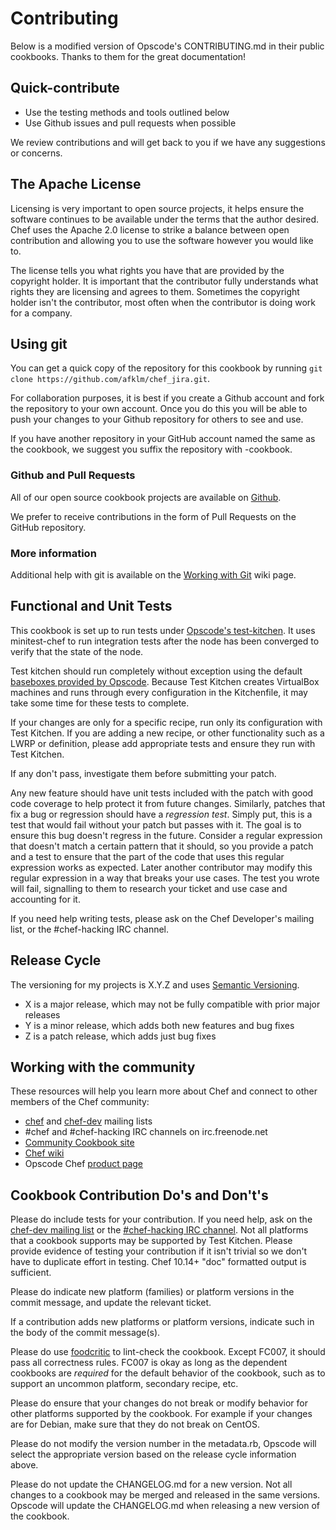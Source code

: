 # Contributing

Below is a modified version of Opscode's CONTRIBUTING.md in their public cookbooks. Thanks to them for the great documentation!

## Quick-contribute

* Use the testing methods and tools outlined below
* Use Github issues and pull requests when possible

We review contributions and will get back to you if we have
any suggestions or concerns.

## The Apache License

Licensing is very important to open source projects, it helps ensure
the software continues to be available under the terms that the author
desired. Chef uses the Apache 2.0 license to strike a balance between
open contribution and allowing you to use the software however you
would like to.

The license tells you what rights you have that are provided by the
copyright holder. It is important that the contributor fully
understands what rights they are licensing and agrees to them.
Sometimes the copyright holder isn't the contributor, most often when
the contributor is doing work for a company.

## Using git

You can get a quick copy of the repository for this cookbook by
running `git clone https://github.com/afklm/chef_jira.git`.

For collaboration purposes, it is best if you create a Github account
and fork the repository to your own account. Once you do this you will
be able to push your changes to your Github repository for others to
see and use.

If you have another repository in your GitHub account named the same
as the cookbook, we suggest you suffix the repository with -cookbook.

### Github and Pull Requests

All of our open source cookbook projects are available on
[Github](http://www.github.com/afklm).

We prefer to receive contributions in the form of Pull Requests on the GitHub
repository.

### More information

Additional help with git is available on the
[Working with Git](http://wiki.opscode.com/display/chef/Working+with+Git)
wiki page.

## Functional and Unit Tests

This cookbook is set up to run tests under
[Opscode's test-kitchen](https://github.com/opscode/test-kitchen). It
uses minitest-chef to run integration tests after the node has been
converged to verify that the state of the node.

Test kitchen should run completely without exception using the default
[baseboxes provided by Opscode](https://github.com/opscode/bento).
Because Test Kitchen creates VirtualBox machines and runs through
every configuration in the Kitchenfile, it may take some time for
these tests to complete.

If your changes are only for a specific recipe, run only its
configuration with Test Kitchen. If you are adding a new recipe, or
other functionality such as a LWRP or definition, please add
appropriate tests and ensure they run with Test Kitchen.

If any don't pass, investigate them before submitting your patch.

Any new feature should have unit tests included with the patch with
good code coverage to help protect it from future changes. Similarly,
patches that fix a bug or regression should have a _regression test_.
Simply put, this is a test that would fail without your patch but
passes with it. The goal is to ensure this bug doesn't regress in the
future. Consider a regular expression that doesn't match a certain
pattern that it should, so you provide a patch and a test to ensure
that the part of the code that uses this regular expression works as
expected. Later another contributor may modify this regular expression
in a way that breaks your use cases. The test you wrote will fail,
signalling to them to research your ticket and use case and accounting
for it.

If you need help writing tests, please ask on the Chef Developer's
mailing list, or the #chef-hacking IRC channel.

## Release Cycle

The versioning for my projects is X.Y.Z and uses [Semantic Versioning](http://semver.org/).

* X is a major release, which may not be fully compatible with prior
  major releases
* Y is a minor release, which adds both new features and bug fixes
* Z is a patch release, which adds just bug fixes

## Working with the community

These resources will help you learn more about Chef and connect to
other members of the Chef community:

* [chef](http://lists.opscode.com/sympa/info/chef) and
  [chef-dev](http://lists.opscode.com/sympa/info/chef-dev) mailing
  lists
* #chef and #chef-hacking IRC channels on irc.freenode.net
* [Community Cookbook site](http://community.opscode.com)
* [Chef wiki](http://wiki.opscode.com/display/chef)
* Opscode Chef [product page](http://www.opscode.com/chef)

## Cookbook Contribution Do's and Don't's

Please do include tests for your contribution. If you need help, ask
on the
[chef-dev mailing list](http://lists.opscode.com/sympa/info/chef-dev)
or the
[#chef-hacking IRC channel](http://community.opscode.com/chat/chef-hacking).
Not all platforms that a cookbook supports may be supported by Test
Kitchen. Please provide evidence of testing your contribution if it
isn't trivial so we don't have to duplicate effort in testing. Chef
10.14+ "doc" formatted output is sufficient.

Please do indicate new platform (families) or platform versions in the
commit message, and update the relevant ticket.

If a contribution adds new platforms or platform versions, indicate
such in the body of the commit message(s).

Please do use [foodcritic](http://acrmp.github.com/foodcritic) to
lint-check the cookbook. Except FC007, it should pass all correctness
rules. FC007 is okay as long as the dependent cookbooks are *required*
for the default behavior of the cookbook, such as to support an
uncommon platform, secondary recipe, etc.

Please do ensure that your changes do not break or modify behavior for
other platforms supported by the cookbook. For example if your changes
are for Debian, make sure that they do not break on CentOS.

Please do not modify the version number in the metadata.rb, Opscode
will select the appropriate version based on the release cycle
information above.

Please do not update the CHANGELOG.md for a new version. Not all
changes to a cookbook may be merged and released in the same versions.
Opscode will update the CHANGELOG.md when releasing a new version of
the cookbook.
